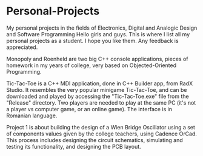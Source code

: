 # Personal-Projects
My personal projects in the fields of Electronics, Digital and Analogic Design and Software Programming
Hello girls and guys. This is where I list all my personal projects as a student. I hope you like them. Any feedback is appreciated.


Monopoly and Roenheld are two big C++ console applications, pieces of homework in my years of college, very based on Objected-Oriented Programming.

Tic-Tac-Toe is a C++ MDI application, done in C++ Builder app, from RadX Studio. It resembles the very popular minigame Tic-Tac-Toe, and can be downloaded and played by accessing the "Tic-Tac-Toe.exe" file from the "Release" directory. Two players are needed to play at the same PC (it's not a player vs computer game, or an online game). The interface is in Romanian language.

Project 1 is about building the design of a Wien Bridge Oscillator using a set of components values given by the college teachers, using Cadence OrCad. This process includes designing the circuit schematics, simulating and testing its functionality, and designing the PCB layout.
